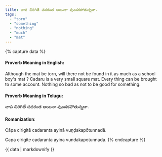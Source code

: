 ```yaml
---
title: చాప చిరిగితే చదరంత అయినా వుండకపోతున్నదా.
tags:
  - "torn"
  - "something"
  - "nothing"
  - "much"
  - "mat"
---
```


{% capture data %}
#### Proverb Meaning in English:
Although the mat be torn, will there not be found in it as much as a school boy's mat ?
Cadaru is a very small square mat.
Every thing can be brought to some account.
Nothing so bad as not to be good for something.

#### Proverb Meaning in Telugu:
చాప చిరిగితే చదరంత అయినా వుండకపోతున్నదా.

#### Romanization:
Cāpa cirigitē cadaranta ayinā vuṇḍakapōtunnadā.

Capa cirigite cadaranta ayina vundakapotunnada.
{% endcapture %}

{{ data | markdownify }}

